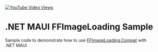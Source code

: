 [![YouTube Video Views](https://img.shields.io/youtube/views/sDtx5ORYrmw?style=social)](https://www.youtube.com/watch?v=sDtx5ORYrmw&list=PLfbOp004UaYVgzmTBNVI0ql2qF0LhSEU1&index=21)

# .NET MAUI FFImageLoading Sample
Sample code to demonstrate how to use [FFImageLoading.Compat](https://github.com/Redth/FFImageLoading.Compat) with .NET MAUI
